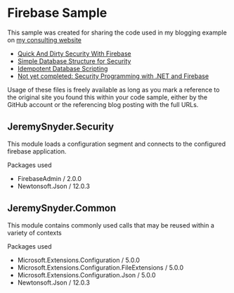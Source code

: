    # Firebase Sample
   
   This sample was created for sharing the code used in my blogging example on [my consulting website](https://JeremySnyder.Consulting)
   * [Quick And Dirty Security With Firebase](https://jeremysnyder.consulting/technology/quick-and-dirty-security-with-firebase)
   * [Simple Database Structure for Security](https://jeremysnyder.consulting/technology/simple-database-structure-for-security)
   * [Idempotent Database Scripting](https://jeremysnyder.consulting/technology/master-sql-scripting-structure)
   * [Not yet completed: Security Programming with .NET and Firebase](https://jeremysnyder.consulting/technology)
   
   Usage of these files is freely available as long as you mark a reference to the original site you found this within your code sample, either by the GitHub account or the referencing blog posting with the full URLs.
   
   ## JeremySnyder.Security
   This module loads a configuration segment and connects to the configured firebase application.

   Packages used
   * FirebaseAdmin / 2.0.0
   * Newtonsoft.Json / 12.0.3

   
   ## JeremySnyder.Common
   This module contains commonly used calls that may be reused within a variety of contexts
   
   Packages used
   * Microsoft.Extensions.Configuration / 5.0.0
   * Microsoft.Extensions.Configuration.FileExtensions / 5.0.0
   * Microsoft.Extensions.Configuration.Json / 5.0.0
   * Newtonsoft.Json / 12.0.3
   